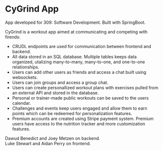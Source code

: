 # CyGrind App
App developed for 309: Software Development. Built with SpringBoot. 

CyGrind is a workout app aimed at communicating and competing with firends:  
- CRUDL endpoints are used for communication between frontend and backend.  
- All data stored in an SQL database. Multiple tables keeps data organized, utalizing many-to-many, many-to-one, and one-to-one relationships.  
- Users can add other users as friends and access a chat built using websockets.  
- Users can join groups and access a group chat.  
- Users can create personallized workout plans with exercises pulled from an external API and stored in the database.  
- Personal or trainer-made public workouts can be saved to the users calendar.  
- Challenges and events keep users engaged and allow them to earn points which can be redeemed for personalization features.  
- Premium accounts are created using Stripe payment system. Premium users have access to the nutrition tracker and more customization features.  


Dawud Benedict and Joey Metzen on backend.  
Luke Stewart and Aidan Perry on frontend.
